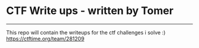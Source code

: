 # CTF Write ups - written by Tomer
---
This repo will contain the writeups for the ctf challenges i solve :)
https://ctftime.org/team/281209
